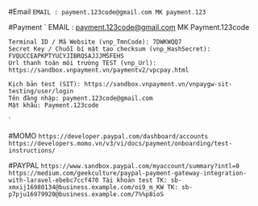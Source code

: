 #Email
`
    EMAIL : payment.123code@gmail.com
    MK payment.123
`

#Payment
`
    EMAIL : payment.123code@gmail.com
    MK Payment.123code


    Terminal ID / Mã Website (vnp_TmnCode): 7DWKWQQ7
    Secret Key / Chuỗi bí mật tạo checksum (vnp_HashSecret): FVQUCCEAPKPTYUCYJIBRQSAJJJMSFEHS
    Url thanh toán môi trường TEST (vnp_Url): https://sandbox.vnpayment.vn/paymentv2/vpcpay.html

    Kịch bản test (SIT): https://sandbox.vnpayment.vn/vnpaygw-sit-testing/user/login
    Tên đăng nhập: payment.123code@gmail.com
    Mật khẩu: Payment.123code
`


#MOMO
`
    https://developer.paypal.com/dashboard/accounts
    https://developers.momo.vn/v3/vi/docs/payment/onboarding/test-instructions/
`

#PAYPAL
`
    https://www.sandbox.paypal.com/myaccount/summary?intl=0
    https://medium.com/geekculture/paypal-payment-gateway-integration-with-laravel-ebebc7ccf470
    Tài khoản test
    TK: sb-xmxij16980134@business.example.com/oi9_m_KW
    TK: sb-p7pju16979920@business.example.com/7%%p8ioS
`